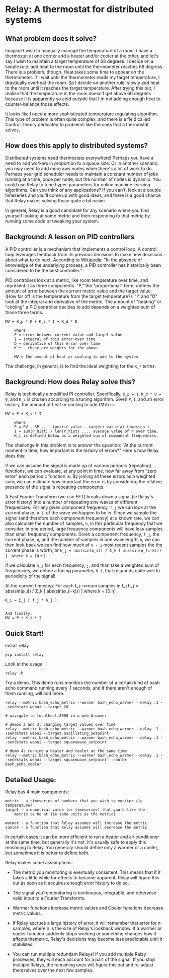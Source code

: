 Relay: A thermostat for distributed systems
============

What problem does it solve?
------------

Imagine I wish to manually manage the temperature of a room.  I have a
thermostat at one corner and a heater and/or cooler at the other, and
let's say I wish to maintain a target temperature of 68 degrees.  I
decide on a simple rule: add heat to the room until the thermometer
reaches 68 degress.  There is a problem, though.  Heat takes some time
to appear on the thermometer.  If I wait until the thermometer reads my
target temperature, I drastically overheat the room.  So I decide on
another rule: slowly add heat to the room until it reaches the target
temperature.  After trying this out, I realize that the temperature in
the room doesn't get above 60 degrees because it is apparently so cold
outside that I'm not adding enough heat to counter-balance those
effects.

It looks like I need a more sophisticated temperature regulating
algorithm.  This type of problem is often quite complex, and there is a
field called Control Theory dedicated to problems like the ones that a
thermostat solves.

How does this apply to distributed systems?
------------

Distributed systems need thermostats everywhere!  Perhaps you have a
need to add workers in proportion to a queue size.  Or in another
scenario, you may need to add more aws nodes when there's a lot of work
to do.  Perhaps your grid scheduler needs to maintain a constant number
of jobs running at a time, once per node, but the number of nodes is
dynamic.  You could use Relay to tune hyper-parameters for online
machine learning algorithms.  Can you think of any applications?  If you
can't, look at a couple timeseries and you'll come up with good ideas,
and there is a good chance that Relay makes solving those quite a bit easier.

In general, Relay is a good candidate for any scenario where you find
yourself looking at some metric and then responding to that metric by
running some code or tweaking your system.

Background: A lesson on PID controllers
------------

A PID controller is a mechanism that implements a control loop.  A
control loop leverages feedback from its previous decisions to make new
decisions about what to do next.  According to
[Wikipedia](http://en.wikipedia.org/wiki/PID_controller), "In the
absence of knowledge of the underlying process, a PID controller has
historically been considered to be the best controller."

PID controllers look at a metric, like room temperature over time, and
represent it as three components.  "P," the "proportional" term, defines
the amount of error between the current metric value and the target
value.  (How far off is the temperature from the target temperature?).
"I" and "D" look at the integral and derivative of the metric.  The
amount of "heating" or "cooling" a PID controller decides to add depends
on a weighted sum of those three terms.


    MV = K_p * P + K_i * I + K_d * D

        where
        P = error between current value and target value
        I = integral of this error over time
        D = derivative of this error over time
        K_* - these are weights for the above

        MV = the amount of heat or cooling to add to the system

The challenge, in general, is to find the ideal weighting for the
```K_*``` terms.


Background: How does Relay solve this?
------------

Relay is technically a modified PI controller.
Specifically, ```K_p = 1```, ```K_d * D = 0```, and ```K_i``` is chosen
according to a tuning algorithm.  Given ```P```, ```I```, and an error
history, the amount of heat or cooling to add (MV) is:

    MV = P + K_i * I

        where
        P = PV - SP .... (metric value - target) value at timestep i
        I = sum(P_hist) / len(P_hist) .... average value of P over time.
        K_i is defined below as a weighted sum of component frequencies.

The challenge in this problem is to answer the question: "At the current
moment in time, how important is the history of errors?"  Here's how
Relay does this:

If we can assume the signal is made up of various periodic (repeating)
functions, we can evaluate, at any point in time, how far away from
“zero error” each periodic function is.  By joining all these errors
as a weighted sum, we can estimate how important the error is by
considering the relative presence of the signal's repeating components.

A Fast Fourier Transform (we use FFT) breaks down a signal (ie Relay's
error history) into a number of repeating sine waves of different
frequencies.  For any given component frequency, ```f_j``` we can look
at the current phase, ```ø_i```, of the wave we happen to be in.  Since
we sample the signal (and therefore each component frequency) at a known
rate, we can also calculate the number of samples, ```n```, in this
particular frequency that we consider.  In one period, large frequency
components will have less samples than small frequency components.
Given a component frequency, ```f_j```, the current phase, ```ø```, and
the number of samples in one wavelength, ```n```, we can then look back
we can find how much of ```n - 1``` most recent samples the the current
phase is worth, or
```h_j = abs(sin(ø_i)) / Σ_k [ abs(sin(ø_(i-k))) ]  where k = [0:n)```.

If we calculate ```h_j``` for each frequency, ```j```, and than take a
weighted sum of frequencies, we define a tuning parameter, ```K_i```,
that responds quite well to periodicity of the signal!

At the current timestep:
    For each f_j:
      n=num samples in f_j
      h_j = abs(sin(ø_i)) / Σ_k [ abs(sin(ø_(i-k))) ]  where k = [0:n)

    K_i = Σ_j [ f_j * h_j ]


    And finally:
    MV = P + K_i * I


Quick Start!
------------

Install relay

    pip install relay

Look at the usage

    relay -h

Try a demo.  This demo runs monitors the number of a certain kind of bash echo command running every .1 seconds, and if there aren't enough of them running, will add more.

    relay --metric bash_echo_metric --warmer bash_echo_warmer --delay .1 --sendstats webui --target 20

    # navigate to localhost:8080 in a web browser

    # demos 2 and 3: changing target values over time
    relay --metric bash_echo_metric --warmer bash_echo_warmer --delay .1 --sendstats webui --target oscillating_setpoint
    relay --metric bash_echo_metric --warmer bash_echo_warmer --delay .1 --sendstats webui --target squarewave_setpoint

    # demo 4: running a heater and cooler at the same time
    relay --metric bash_echo_metric --warmer bash_echo_warmer --delay .1 --sendstats webui --target squarewave_setpoint --cooler bash_echo_cooler


Detailed Usage:
------------

Relay has 4 main components:

    metric - a timeseries of numbers that you wish to monitor (ie temperature)
    target - a numerical value (or timeseries) that you'd like the
        metric to be at (ie same units as the metric)

    warmer - a function that Relay assumes will increase the metric
    cooler - a function that Relay assumes will decrease the metric

In certain cases it can be more efficient to run a heater and air
conditioner at the same time, but generally it's not.  It's usually safe
to apply this reasoning to Relay.  You generaly should define only a
warmer or a cooler, but sometimes it is better to define both.


Relay makes some assumptions:

- The metric you monitoring is eventually consistent.  This means that
  if it takes a little while for effects to become apparent, Relay will
  figure this out as soon as it acquires enough error history to do so.

- The signal you're monitoring is continuous, integrable, and otherwise
  valid input to a Fourier Transforms.

- Warmer functions increase metric values and Cooler functions decrease
  metric values.

- If Relay accrues a large history of error, it will remember that error
  for n samples, where n is the size of Relay's lookback window.  If a
  warmer or cooler function suddenly stops working or something changes
  how it affects themetric, Relay's decisions may become less predictable
  until it stabilizes.

- You can run multiple redundant Relays!  If you add multiple Relay
  processes, they will each account for a part of the signal.  If you
  stop multiple Relays, the remaining ones will figure this out and
  re-adjust themselves over the next few samples.
